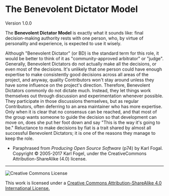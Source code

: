 # The Benevolent Dictator Model

Version 1.0.0

The **Benevolent Dictator Model** is exactly what it sounds like: final decision-making authority rests with one person, who, by virtue of personality and experience, is expected to use it wisely.

Although "Benevolent Dictator" (or BD) is the standard term for this role, it would be better to think of it as "community-approved arbitrator" or "judge". Generally, Benevolent Dictators do not actually make all the decisions, or even most of the decisions. It's unlikely that one person could have enough expertise to make consistently good decisions across all areas of the project, and anyway, quality Contributors won't stay around unless they have some influence on the project's direction. Therefore, Benevolent Dictators 
commonly do not dictate much. Instead, they let things work themselves out through discussion and experimentation whenever possible. They participate in those discussions themselves, but as regular Contributors, often deferring to an area maintainer who has more  expertise. Only when it is clear that no consensus can be reached, and that most of the group wants someone to guide the decision so that development can move on, does she put her foot down and say "This is the way it's going to be." Reluctance to make decisions by fiat is a trait shared by almost all successful Benevolent Dictators; it is one of the reasons they manage to keep the role.

- Paraphrased from *Producing Open Source Software* (p74) by Karl Fogal. Copyright &copy; 2005-2017 Karl Fogel, under the CreativeCommons Attribution-ShareAlike (4.0) license.

---

![Creative Commons License](https://i.creativecommons.org/l/by-sa/4.0/88x31.png "Creative Commons License")

This work is licensed under a [Creative Commons Attribution-ShareAlike 4.0 International License.](https://creativecommons.org/licenses/by-sa/4.0/)

